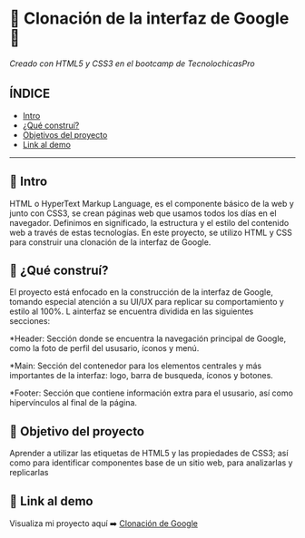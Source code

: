 # :gem: Clonación de la interfaz de Google :gem:
###### Creado con HTML5 y CSS3 en el bootcamp de TecnolochicasPro

## ÍNDICE
* [Intro]()
* [¿Qué construí?]()
* [Objetivos del proyecto]()
* [Link al demo]()

***

## :penguin: Intro
HTML o HyperText Markup Language, es el componente básico de la web y junto con CSS3, se crean páginas web que usamos todos los días en el navegador. Definimos en significado, la estructura y el estilo del contenido web a través de estas tecnologías.
En este proyecto, se utilizo HTML y CSS para construir una clonación de la interfaz de Google.

## :tulip: ¿Qué construí?
El proyecto está enfocado en la construcción de la interfaz de Google, tomando especial atención a su UI/UX para replicar su comportamiento y estilo al 100%. L ainterfaz se encuentra dividida en las siguientes secciones:

*Header: Sección donde se encuentra la navegación principal de Google, como la foto de perfil del ususario, íconos y menú.

*Main: Sección del contenedor para los elementos centrales y más importantes de la interfaz: logo, barra de busqueda, íconos y botones.

*Footer: Sección que contiene información extra para el ususario, así como hipervínculos al final de la página.

## :honeybee: Objetivo del proyecto
Aprender a utilizar las etiquetas de HTML5 y las propiedades de CSS3; así como para identificar componentes base de un sitio web, para analizarlas y replicarlas

## :cherry_blossom: Link al demo
Visualiza mi proyecto aquí :arrow_right: [Clonación de Google](https://marianamejiar.github.io/Google-Clone/)
